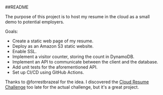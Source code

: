 ##README

The purpose of this project is to host my resume in the cloud as a small demo to potential employers. 

Goals:
* Create a static web page of my resume.
* Deploy as an Amazon S3 static website. 
* Enable SSL.
* Implement a visitor counter, storing the count in DynamoDB.
* Implement an API to communicate between the client and the database.
* Add unit tests for the aforementioned API.
* Set up CI/CD using GitHub Actions.

Thanks to @forrestbrazeal for the idea. I discovered the [Cloud Resume Challenge](https://forrestbrazeal.com/2020/04/23/the-cloud-resume-challenge/)
too late for the actual challenge, but it's a great project.